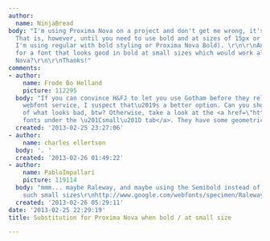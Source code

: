```yaml
---
author:
  name: NinjaBread
body: "I'm using Proxima Nova on a project and don't get me wrong, it's a great font.
  That is, however, until you need to use bold and at sizes of 15px or less (whether
  I'm using regular with bold styling or Proxima Nova Bold). \r\n\r\nAny suggestions
  for a font that looks good in bold at small sizes which would work alongside Proxima
  Nova?\r\n\r\nThanks!"
comments:
- author:
    name: Frode Bo Helland
    picture: 112295
  body: "If you can convince H&FJ to let you use Gotham before they release their
    webfont service, I suspect that\u2019s a better option. Can you show a screenshot
    of what looks bad, btw? Otherwise, take a look at the <a href=\"http://www.webtype.com/catalog/?wssmall=829\">Webtype
    fonts under the \u201Csmall\u201D tab</a>. They have some geometric sans serifs."
  created: '2013-02-25 23:27:06'
- author:
    name: charles ellertson
  body: '. '
  created: '2013-02-26 01:49:22'
- author:
    name: PabloImpallari
    picture: 119114
  body: "mmm... maybe Raleway, and maybe using the Semibold instead of the bold at
    such small sizes\r\nhttp://www.google.com/webfonts/specimen/Raleway"
  created: '2013-02-26 05:29:11'
date: '2013-02-25 22:29:19'
title: Substitution for Proxima Nova when bold / at small size

---
```

